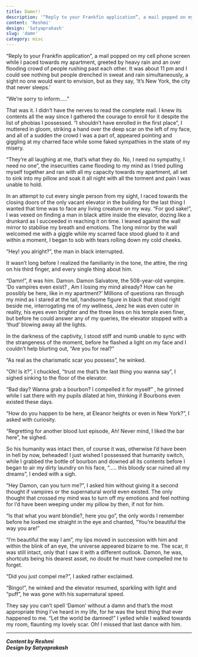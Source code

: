 ```yaml
---
title: Damn!!
description: '“Reply to your Frankfin application”, a mail popped on my cell phone screen while I paced towards my...'
content: 'Reshmi'
design: 'Satyaprakash'
slug: 'damn'
category: misc
---
```


“Reply to your Frankfin application”, a mail popped on my cell phone screen while I paced towards my apartment, greeted by heavy rain and an over flooding crowd of people rushing past each other. It was about 11 pm and I could see nothing but people drenched in sweat and rain simultaneously, a sight no one would want to envision, but as they say, ‘It’s New York, the city that never sleeps.’

“We’re sorry to inform…..”

That was it. I didn’t have the nerves to read the complete mail. I knew its contents all the way since I gathered the courage to enroll for it despite the list of phobias I possessed. “I shouldn’t have enrolled in the first place”, I muttered in gloom, striking a hand over the deep scar on the left of my face, and all of a sudden the crowd I was a part of, appeared pointing and giggling at my charred face while some faked sympathies in the state of my misery.

“They’re all laughing at me, that’s what they do. No, I need no sympathy, I need no one”, the insecurities came flooding to my mind as I tried pulling myself together and ran with all my capacity towards my apartment, all set to sink into my pillow and soak it all night with all the torment and pain I was unable to hold.

In an attempt to cut every single person from my sight, I raced towards the closing doors of the only vacant elevator in the building for the last thing I wanted that time was to face any living creature on my way. “For god sake!”, I was vexed on finding a man in black attire inside the elevator, dozing like a drunkard as I succeeded in reaching it on time. I leaned against the wall mirror to stabilise my breath and emotions. The long mirror by the wall welcomed me with a giggle while my scarred face stood glued to it and within a moment, I began to sob with tears rolling down my cold cheeks.

“Hey! you alright?”, the man in black interrupted.

It wasn’t long before I realized the familiarity in the tone, the attire, the ring on his third finger, and every single thing about him.

“Damn!”, it was him. Damon. Damon Salvatore, the 508-year-old vampire. ‘Do vampires even exist? , Am I losing my mind already? How can he possibly be here, like in my apartment?’ Millions of questions ran through my mind as I stared at the tall, handsome figure in black that stood right beside me, interrogating me of my wellness, Jeez he was even cuter in reality, his eyes even brighter and the three lines on his temple even finer, but before he could answer any of my queries, the elevator stopped with a ‘thud’ blowing away all the lights.

In the darkness of the captivity, I stood stiff and numb unable to sync with the strangeness of the moment, before he flashed a light on my face and I couldn’t help blurting out, “Are you for real?”

“As real as the charismatic scar you possess”, he winked.

“Oh! Is it?”, I chuckled, “trust me that’s the last thing you wanna say”, I sighed sinking to the floor of the elevator.

“Bad day? Wanna grab a bourbon? I compelled it for myself” , he grinned while I sat there with my pupils dilated at him, thinking if Bourbons even existed these days.

“How do you happen to be here, at Eleanor heights or even in New York?”, I asked with curiosity.

“Regretting for another blood lust episode, Ah! Never mind, I liked the bar here”, he sighed.

So his humanity was intact then, of course it was, otherwise I’d have been in hell by now, beheaded! I just wished I possessed that humanity switch, while I grabbed the bottle of bourbon and downed all its contents before I began to air my dirty laundry on his face, “….. this bloody scar ruined all my dreams”, I ended with a sigh.

“Hey Damon, can you turn me?”, I asked him without giving it a second thought if vampires or the supernatural world even existed. The only thought that crossed my mind was to turn off my emotions and feel nothing for I’d have been weeping under my pillow by then, if not for him.

“Is that what you want blondie?, here you go”, the only words I remember before he looked me straight in the eye and chanted, “You’re beautiful the way you are!”

“I’m beautiful the way I am”, my lips moved in succession with him and within the blink of an eye, the universe appeared bizarre to me. The scar, it was still intact, only that I saw it with a different outlook. Damon, he was, shortcuts being his dearest asset, no doubt he must have compelled me to forget.

“Did you just compel me?”, I asked rather exclaimed.

“Bingo!”, he winked and the elevator resumed, sparkling with light and “puff”, he was gone with his supernatural speed.

They say you can’t spell ‘Damon’ without a damn and that’s the most appropriate thing I’ve heard in my life, for he was the best thing that ever happened to me. “Let the world be damned!” I yelled while I walked towards my room, flaunting my lovely scar. Oh! I missed that last dance with him.

---

**_Content by Reshmi_** <br>
**_Design by Satyaprakash_**
